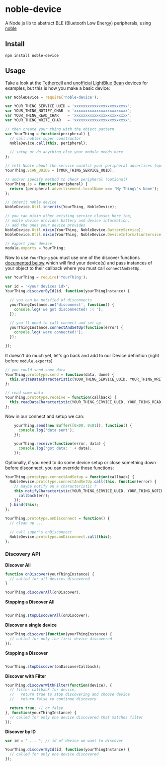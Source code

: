 noble-device
============

A Node.js lib to abstract BLE (Bluetooth Low Energy) peripherals, using [noble](https://github.com/sandeepmistry/noble)

## Install
```
npm install noble-device
```

## Usage

Take a look at the [Tethercell](https://github.com/sandeepmistry/node-tethercell/) and [unofficial LightBlue Bean](https://github.com/jacobrosenthal/ble-bean) devices for examples, but this is how you make a basic device:

```javascript
var NobleDevice = require('noble-device');

var YOUR_THING_SERVICE_UUID = 'xxxxxxxxxxxxxxxxxxxxxxxx';
var YOUR_THING_NOTIFY_CHAR  = 'xxxxxxxxxxxxxxxxxxxxxxxx';
var YOUR_THING_READ_CHAR    = 'xxxxxxxxxxxxxxxxxxxxxxxx';
var YOUR_THING_WRITE_CHAR   = 'xxxxxxxxxxxxxxxxxxxxxxxx';

// then create your thing with the object pattern
var YourThing = function(peripheral) {
  // call nobles super constructor
  NobleDevice.call(this, peripheral);

  // setup or do anything else your module needs here
};

// tell Noble about the service uuid(s) your peripheral advertises (optional)
YourThing.SCAN_UUIDS = [YOUR_THING_SERVICE_UUID];

// and/or specify method to check peripheral (optional)
YourThing.is = function(peripheral) {
  return (peripheral.advertisement.localName === 'My Thing\'s Name');
};

// inherit noble device
NobleDevice.Util.inherits(YourThing, NobleDevice);

// you can mixin other existing service classes here too,
// noble device provides battery and device information,
// add the ones your device provides
NobleDevice.Util.mixin(YourThing, NobleDevice.BatteryService);
NobleDevice.Util.mixin(YourThing, NobleDevice.DeviceInformationService);

// export your device
module.exports = YourThing;
```

Now to use `YourThing` you must use one of the discover functions [documented below](#discovery-api) which will find your device(s) and pass instances of your object to their callback where you must call `connectAndSetUp`.

```javascript
var YourThing = require('YourThing');

var id = '<your devices id>';
YourThing.discoverById(id, function(yourThingInstance) {

  // you can be notified of disconnects
  yourThingInstance.on('disconnect', function() {
    console.log('we got disconnected! :( ');
  });

  // you'll need to call connect and set up
  yourThingInstance.connectAndSetUp(function(error) {
    console.log('were connected!');
  });

});
```

It doesn't do much yet, let's go back and add to our Device definition (right before ``module.exports``)

```javascript
// you could send some data
YourThing.prototype.send = function(data, done) {
  this.writeDataCharacteristic(YOUR_THING_SERVICE_UUID, YOUR_THING_WRITE_CHAR, data, done);
};

// read some data
YourThing.prototype.receive = function(callback) {
  this.readDataCharacteristic(YOUR_THING_SERVICE_UUID, YOUR_THING_READ_CHAR, callback);
};
```


Now in our connect and setup we can:

```javascript
    yourThing.send(new Buffer([0x00, 0x01]), function() {
      console.log('data sent');
    });

    yourThing.receive(function(error, data) {
      console.log('got data: ' + data);
    });
```

Optionally, if you need to do some device setup or close something down before disconnect, you can override those functions:

```javascript
YourThing.prototype.connectAndSetup = function(callback) {
  NobleDevice.prototype.connectAndSetUp.call(this, function(error) {
    // maybe notify on a characteristic ?
    this.notifyCharacteristic(YOUR_THING_SERVICE_UUID, YOUR_THING_NOTIFY_CHAR, true, this._onRead.bind(this), function(err) {
      callback(err);
    });
  }.bind(this);
};

YourThing.prototype.onDisconnect = function() {
  // clean up ...

  // call super's onDisconnect
  NobleDevice.prototype.onDisconnect.call(this);
};
```


### Discovery API

__Discover All__

``` javascript
function onDiscover(yourThingInstance) {
  // called for all devices discovered
}

YourThing.discoverAll(onDiscover);
```

__Stopping a Discover All__

```javascript

YourThing.stopDiscoverAll(onDiscover);
```

__Discover a single device__

``` javascript
YourThing.discover(function(yourThingInstance) {
  // called for only the first device discovered
});
```

__Stopping a Discover__

```javascript

YourThing.stopDiscover(onDiscoverCallback);
```

__Discover with Filter__

``` javascript
YourThing.discoverWithFilter(function(device), {
  // filter callback for device,
  //   return true to stop discovering and choose device
  //   return false to continue discovery

  return true; // or false
}, function(yourThingInstance) {
  // called for only one device discovered that matches filter
});
```

__Discover by ID__

``` javascript
var id = " ... "; // id of device we want to discover

YourThing.discoverById(id, function(yourThingInstance) {
  // called for only one device discovered
});
```


